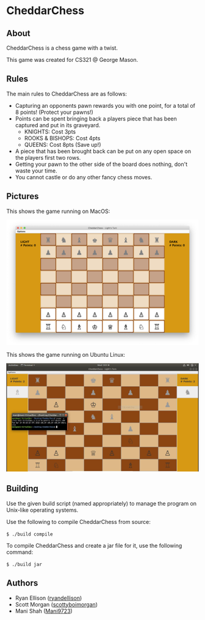 # CheddarChess

## About

CheddarChess is a chess game with a twist.

This game was created for CS321 @ George Mason.

## Rules

The main rules to CheddarChess are as follows:

- Capturing an opponents pawn rewards you with one point, for a total of 8 points! (Protect your pawns!)
- Points can be spent bringing back a players piece that has been captured and put in its graveyard.
  - KNIGHTS: Cost 3pts
  - ROOKS & BISHOPS: Cost 4pts
  - QUEENS: Cost 8pts (Save up!)
- A piece that has been brought back can be put on any open space on the players first two rows.
- Getting your pawn to the other side of the board does nothing, don't waste your time.
- You cannot castle or do any other fancy chess moves.

## Pictures

This shows the game running on MacOS:

![Default screen](images/game-on-mac.png?raw=true "Default Screen")

This shows the game running on Ubuntu Linux:

![Game_On_Linux](images/game-on-linux?raw=true "Game on Linux")

## Building

Use the given build script (named appropriately) to manage the program on Unix-like operating systems.

Use the following to compile CheddarChess from source:

``` $ ./build compile ```

To compile CheddarChess and create a jar file for it, use the following command:

``` $ ./build jar ```

## Authors

- Ryan Ellison ([ryandellison](https://github.com/ryandellison))
- Scott Morgan ([scottyboimorgan](https://github.com/scottyboimorgan))
- Mani Shah ([Mani9723](https://github.com/Mani9723))

